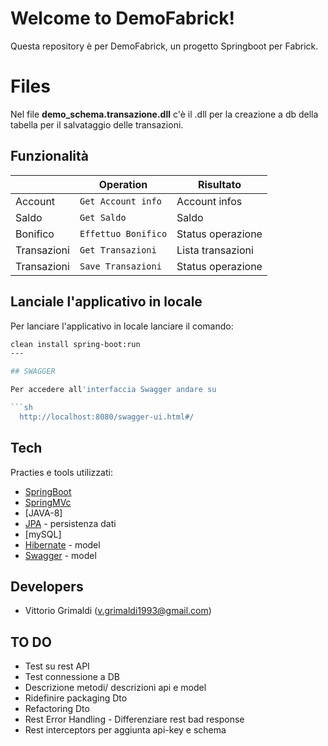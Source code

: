 # Welcome to DemoFabrick!

Questa repository è per DemoFabrick, un progetto Springboot per Fabrick.


# Files

Nel file  **demo_schema.transazione.dll** c'è il .dll per la creazione a db della tabella per il salvataggio delle transazioni.

## Funzionalità

|                |Operation                         |Risultato                         |
|----------------|-------------------------------|-----------------------------|
|Account |`Get Account info`            |Account infos            |
|Saldo          |`Get Saldo `            |Saldo            |
|Bonifico          |`Effettuo Bonifico`|Status operazione|
|Transazioni          |`Get Transazioni`|Lista transazioni|
|Transazioni          |`Save Transazioni`|Status operazione|

## Lanciale l'applicativo in locale

Per lanciare l'applicativo in locale lanciare il comando:

```sh
clean install spring-boot:run
---

## SWAGGER 

Per accedere all'interfaccia Swagger andare su

```sh
  http://localhost:8080/swagger-ui.html#/
```

## Tech

Practies e tools utilizzati:
- [SpringBoot] 
- [SpringMVc]  
- [JAVA-8] 
- [JPA] - persistenza dati
- [mySQL] 
- [Hibernate]  - model
- [Swagger]  - model


 [SpringBoot]: <https://docs.spring.io/spring-boot/docs/current/reference/html/>
  [SpringMVc]: <https://it.wikipedia.org/wiki/Model-view-controller>
   [JPA]: <https://spring.io/projects/spring-data-jpa>
   [Hibernate]: <https://hibernate.org/>
   [Swagger]:<https://swagger.io/>
   

## Developers

-  Vittorio Grimaldi (v.grimaldi1993@gmail.com)

## TO DO
- Test su rest API
- Test connessione a DB
- Descrizione metodi/ descrizioni api e model
- Ridefinire packaging Dto
- Refactoring Dto
- Rest Error Handling - Differenziare rest bad response
- Rest interceptors per aggiunta api-key e schema
